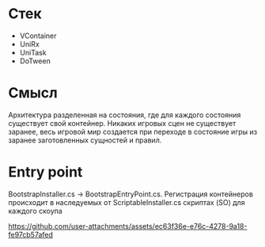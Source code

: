 # Стек
- VContainer
- UniRx
- UniTask
- DoTween
# Смысл
Архитектура разделенная на состояния, где для каждого состояния существует свой контейнер.
Никаких игровых сцен не существует заранее, весь игровой мир создается при переходе в состояние игры из заранее заготовленных сущностей и правил. 
# Entry point 
BootstrapInstaller.cs -> BootstrapEntryPoint.cs.
Регистрация контейнеров происходит в наследуемых от ScriptableInstaller.cs скриптах (SO) для каждого скоупа

https://github.com/user-attachments/assets/ec63f36e-e76c-4278-9a18-fe97cb57afed

